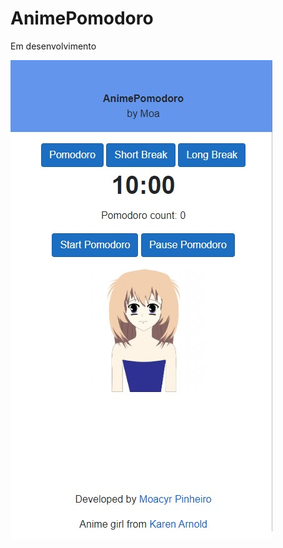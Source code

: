# AnimePomodoro 
Em desenvolvimento

![anime](https://github.com/Moacyr007/AnimePomodoro/blob/master/AnimePomodoro/image.jpg)
